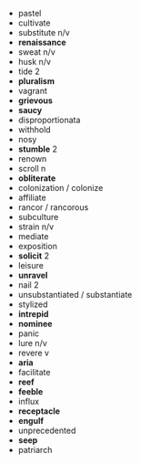 - pastel
- cultivate
- substitute n/v
- **renaissance**
- sweat n/v
- husk n/v
- tide 2
- **pluralism**
- vagrant
- **grievous**
- **saucy**
- disproportionata
- withhold
- nosy
- **stumble** 2
- renown
- scroll n
- **obliterate**
- colonization / colonize
- affiliate
- rancor / rancorous
- subculture
- strain n/v
- mediate
- exposition
- **solicit** 2
- leisure
- **unravel**
- nail 2
- unsubstantiated / substantiate
- stylized
- **intrepid**
- **nominee**
- panic
- lure n/v
- revere v
- **aria**
- facilitate
- **reef**
- **feeble**
- influx
- **receptacle**
- **engulf**
- unprecedented
- **seep**
- patriarch
